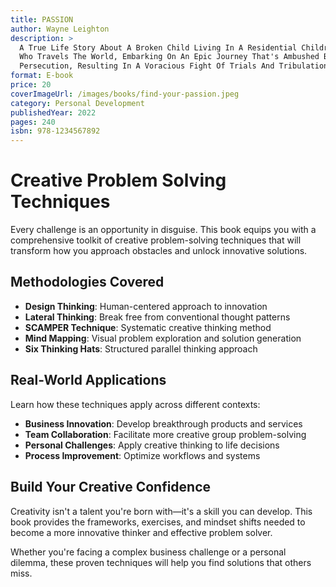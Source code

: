 ```yaml
---
title: PASSION
author: Wayne Leighton
description: >
  A True Life Story About A Broken Child Living In A Residential Children's Home
  Who Travels The World, Embarking On An Epic Journey That's Ambushed By
  Persecution, Resulting In A Voracious Fight Of Trials And Tribulations
format: E-book
price: 20
coverImageUrl: /images/books/find-your-passion.jpeg
category: Personal Development
publishedYear: 2022
pages: 240
isbn: 978-1234567892
---
```


# Creative Problem Solving Techniques

Every challenge is an opportunity in disguise. This book equips you with a comprehensive toolkit of creative problem-solving techniques that will transform how you approach obstacles and unlock innovative solutions.

## Methodologies Covered

* **Design Thinking**: Human-centered approach to innovation
* **Lateral Thinking**: Break free from conventional thought patterns
* **SCAMPER Technique**: Systematic creative thinking method
* **Mind Mapping**: Visual problem exploration and solution generation
* **Six Thinking Hats**: Structured parallel thinking approach

## Real-World Applications

Learn how these techniques apply across different contexts:

* **Business Innovation**: Develop breakthrough products and services
* **Team Collaboration**: Facilitate more creative group problem-solving
* **Personal Challenges**: Apply creative thinking to life decisions
* **Process Improvement**: Optimize workflows and systems

## Build Your Creative Confidence

Creativity isn't a talent you're born with—it's a skill you can develop. This book provides the frameworks, exercises, and mindset shifts needed to become a more innovative thinker and effective problem solver.

Whether you're facing a complex business challenge or a personal dilemma, these proven techniques will help you find solutions that others miss.
